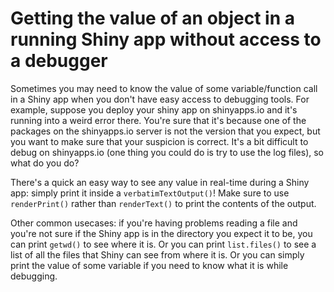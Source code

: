 # Getting the value of an object in a running Shiny app without access to a debugger

Sometimes you may need to know the value of some variable/function call in a Shiny app when you don't have easy access to debugging tools. For example, suppose you deploy your shiny app on shinyapps.io and it's running into a weird error there. You're sure that it's because one of the packages on the shinyapps.io server is not the version that you expect, but you want to make sure that your suspicion is correct. It's a bit difficult to debug on shinyapps.io (one thing you could do is try to use the log files), so what do you do? 

There's a quick an easy way to see any value in real-time during a Shiny app: simply print it inside a `verbatimTextOutput()`! Make sure to use `renderPrint()` rather than `renderText()` to print the contents of the output.

Other common usecases: if you're having problems reading a file and you're not sure if the Shiny app is in the directory you expect it to be, you can print `getwd()` to see where it is. Or you can print `list.files()` to see a list of all the files that Shiny can see from where it is. Or you can simply print the value of some variable if you need to know what it is while debugging.